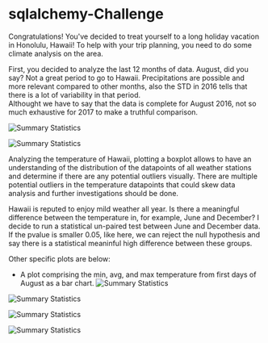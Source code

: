 # sqlalchemy-Challenge

Congratulations! 
You've decided to treat yourself to a long holiday vacation in Honolulu, Hawaii! To help with your trip planning, you need to do some climate analysis on the area.

First, you decided to analyze the last 12 months of data. August, did you say? Not a great period to go to Hawaii. Precipitations are possible and more relevant compared to other months, also the STD in 2016 tells that there is a lot of variability in that period.  
Althought we have to say that the data is complete for August 2016, not so much exhaustive for 2017 to make a truthful comparison.

![Summary Statistics](https://github.com/AliceSartori/sqlalchemy/blob/main/Precipitations%20over%2012-month%20period.png)

![Summary Statistics](https://github.com/AliceSartori/sqlalchemy/blob/main/Precipitations%20over%2012%20months%20period_Summary%20Statistics.png)

Analyzing the temperature of Hawaii, plotting a boxplot allows to have an understanding of the distribution of the datapoints of all weather stations and determine if there are any potential outliers visually.
There are multiple potential outliers in the temperature datapoints that could skew data analysis and further investigations should be done.

Hawaii is reputed to enjoy mild weather all year. Is there a meaningful difference between the temperature in, for example, June and December?
I decide to run a statistical un-paired test between June and December data. If the pvalue is smaller 0.05, like here, we can reject the null hypothesis and say there is a statistical meaninful high difference between these groups. 

Other specific plots are below:

- A plot comprising the min, avg, and max temperature from first days of August as a bar chart.
![Summary Statistics](https://github.com/AliceSartori/sqlalchemy/blob/main/Temperatures%20over%20a%2012-month%20period.png)


![Summary Statistics](https://github.com/AliceSartori/sqlalchemy/blob/main/Temperature%20over%2012-month%20period%2C%20station%20USC00519281.png)



![Summary Statistics](https://github.com/AliceSartori/sqlalchemy/blob/main/Trip%20Average%20Temp.png)


![Summary Statistics](https://github.com/AliceSartori/sqlalchemy/blob/main/Predicted%20Temperatures%20for%20Historical%20Temperature%20-%20Hawaii.png)

